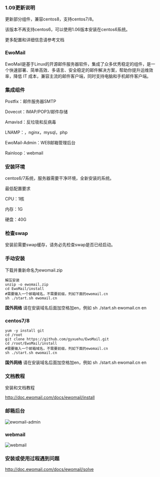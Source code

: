 ### 1.09更新说明

更新部分组件，兼容centos8，支持centos7/8。

该版本不再支持centos6，可以使用1.06版本安装在centos6系统。

更多配置和详细信息请参考文档

### EwoMail

EwoMail是基于Linux的开源邮件服务器软件，集成了众多优秀稳定的组件，是一个快速部署、简单高效、多语言、安全稳定的邮件解决方案，帮助你提升运维效率，降低 IT 成本，兼容主流的邮件客户端，同时支持电脑和手机邮件客户端。

### 集成组件


Postfix：邮件服务器SMTP

Dovecot：IMAP/POP3/邮件存储

Amavisd：反垃圾和反病毒

LNAMP：，nginx，mysql，php

EwoMail-Admin：WEB邮箱管理后台

Rainloop：webmail

### 安装环境

centos6/7系统，服务器需要干净环境，全新安装的系统。

最低配置要求

CPU：1核

内存：1G

硬盘：40G

### 检查swap

安装前需要swap缓存，请务必先检查swap是否已经启动。

### 手动安装

下载并重新命名为ewomail.zip


```
解压安装
unzip -o ewomail.zip
cd EwoMail/install
#需要输入一个邮箱域名，不需要前缀，列如下面的ewomail.cn
sh ./start.sh ewomail.cn
```

 **国外网络** 请在安装域名后面加空格加en，例如  sh ./start.sh ewomail.cn en

### centos7/8

```
yum -y install git
cd /root
git clone https://github.com/gyxuehu/EwoMail.git
cd /root/EwoMail/install
#需要输入一个邮箱域名，不需要前缀，列如下面的ewomail.cn
sh ./start.sh ewomail.cn
```
 **国外网络** 请在安装域名后面加空格加en，例如  sh ./start.sh ewomail.cn en

### 文档教程

安装和文档教程

http://doc.ewomail.com/docs/ewomail/install



### 邮箱后台

![ewomail-admin](https://box.kancloud.cn/c362878ba731559b09eae36b7236bde5_1366x609.png "ewomail-admin")

### webmail

![webmail](https://box.kancloud.cn/3de1da2809f14048fb4cb3b32d0408d1_1183x476.png "webmail")


### 安装或使用过程遇到问题

http://doc.ewomail.com/docs/ewomail/solve


